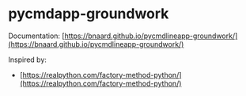 <!-- markdownlint-disable MD025 -->

# pycmdapp-groundwork

Documentation: [https://bnaard.github.io/pycmdlineapp-groundwork/](https://bnaard.github.io/pycmdlineapp-groundwork/)

Inspired by:

- [https://realpython.com/factory-method-python/](https://realpython.com/factory-method-python/)
